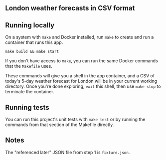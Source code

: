 London weather forecasts in CSV format
--------------------------------------

Running locally
---------------

On a system with `make` and Docker installed, run `make` to create and run a container that runs this app.

`make build && make start`

If you don't have access to `make`, you can run the same Docker commands that the `Makefile` uses.

These commands will give you a shell in the app container, and a CSV of today's 5-day weather forecast for London will
be in your current working directory. Once you're done exploring, `exit` this shell, then use `make stop` to terminate
the container.

Running tests
-------------

You can run this project's unit tests with `make test` or by running the commands from that section of the Makefile
directly.

Notes
-----

The "referenced later" JSON file from step 1 is `fixture.json`.
